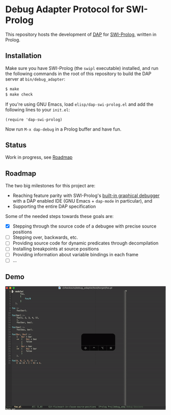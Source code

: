 # Debug Adapter Protocol for SWI-Prolog
This repository hosts the development of [DAP](https://microsoft.github.io/debug-adapter-protocol/) for [SWI-Prolog](https://www.swi-prolog.org/), written in Prolog.

## Installation
Make sure you have SWI-Prolog (the `swipl` executable) installed, and run the following commands in the root of this repository to build the DAP server at `bin/debug_adapter`:
```sh
$ make
$ make check
```

If you're using GNU Emacs, load `elisp/dap-swi-prolog.el` and add the following lines to your `init.el`:
```elisp
(require 'dap-swi-prolog)
```

Now run `M-x dap-debug` in a Prolog buffer and have fun.

## Status
Work in progress, see [Roadmap](#roadmap)

## Roadmap
The two big milestones for this project are:
* Reaching feature parity with SWI-Prolog's [built-in graphical debugger](https://www.swi-prolog.org/pldoc/man?section=guitracer) with a DAP enabled IDE (GNU Emacs + `dap-mode` in particular), and
* Supporting the entire DAP specification

Some of the needed steps towards these goals are:

- [x] Stepping through the source code of a debugee with precise source positions
- [ ] Stepping over, backwards, etc.
- [ ] Providing source code for dynamic predicates through decompilation
- [ ] Installing breakpoints at source positions
- [ ] Providing information about variable bindings in each frame
- [ ] ...

## Demo
![stepIn Demo](stepIn.gif)
